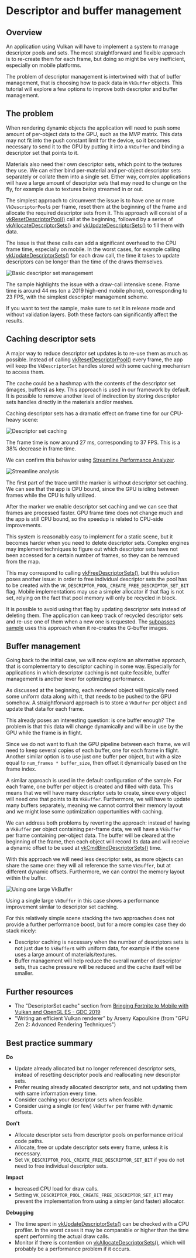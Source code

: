 <!--
- Copyright (c) 2019-2020, Arm Limited and Contributors
-
- SPDX-License-Identifier: Apache-2.0
-
- Licensed under the Apache License, Version 2.0 the "License";
- you may not use this file except in compliance with the License.
- You may obtain a copy of the License at
-
-     http://www.apache.org/licenses/LICENSE-2.0
-
- Unless required by applicable law or agreed to in writing, software
- distributed under the License is distributed on an "AS IS" BASIS,
- WITHOUT WARRANTIES OR CONDITIONS OF ANY KIND, either express or implied.
- See the License for the specific language governing permissions and
- limitations under the License.
-
-->

# Descriptor and buffer management

## Overview

An application using Vulkan will have to implement a system to manage descriptor pools and sets.
The most straightforward and flexible approach is to re-create them for each frame, but doing so might be very inefficient, especially on mobile platforms.

The problem of descriptor management is intertwined with that of buffer management, that is choosing how to pack data in `VkBuffer` objects. This tutorial will explore a few options to improve both descriptor and buffer management.

## The problem

When rendering dynamic objects the application will need to push some amount of per-object data to the GPU, such as the MVP matrix.
This data may not fit into the push constant limit for the device, so it becomes necessary to send it to the GPU by putting it into a `VkBuffer` and binding a descriptor set that points to it.

Materials also need their own descriptor sets, which point to the textures they use. We can either bind per-material and per-object descriptor sets separately or collate them into a single set.
Either way, complex applications will have a large amount of descriptor sets that may need to change on the fly, for example due to textures being streamed in or out.

The simplest approach to circumvent the issue is to have one or more `VkDescriptorPool`s per frame, reset them at the beginning of the frame and allocate the required descriptor sets from it.
This approach will consist of a [vkResetDescriptorPool()](https://www.khronos.org/registry/vulkan/specs/1.1-extensions/man/html/vkResetDescriptorPool.html) call at the beginning, followed by a series of [vkAllocateDescriptorSets()](https://www.khronos.org/registry/vulkan/specs/1.1-extensions/man/html/vkAllocateDescriptorSets.html) and [vkUpdateDescriptorSets()](https://www.khronos.org/registry/vulkan/specs/1.1-extensions/man/html/vkUpdateDescriptorSets.html) to fill them with data.

The issue is that these calls can add a significant overhead to the CPU frame time, especially on mobile. In the worst cases, for example calling [vkUpdateDescriptorSets()](https://www.khronos.org/registry/vulkan/specs/1.1-extensions/man/html/vkUpdateDescriptorSets.html) for each draw call, the time it takes to update descriptors can be longer than the time of the draws themselves.

![Basic descriptor set management](images/bonza_no_caching_multiple_buf.jpg)

The sample highlights the issue with a draw-call intensive scene. Frame time is around 44 ms (on a 2019 high-end mobile phone), corresponding to 23 FPS, with the simplest descriptor management scheme.

If you want to test the sample, make sure to set it in release mode and without validation layers.
Both these factors can significantly affect the results.

## Caching descriptor sets

A major way to reduce descriptor set updates is to re-use them as much as possible. Instead of calling [vkResetDescriptorPool()](https://www.khronos.org/registry/vulkan/specs/1.1-extensions/man/html/vkResetDescriptorPool.html) every frame, the app will keep the `VkDescriptorSet` handles stored with some caching mechanism to access them.

The cache could be a hashmap with the contents of the descriptor set (images, buffers) as key. This approach is used in our framework by default.
It is possible to remove another level of indirection by storing descriptor sets handles directly in the materials and/or meshes.

Caching descriptor sets has a dramatic effect on frame time for our CPU-heavy scene:

![Descriptor set caching](images/bonza_caching_multiple_buf.jpg)

The frame time is now around 27 ms, corresponding to 37 FPS. This is a 38% decrease in frame time.

We can confirm this behavior using [Streamline Performance Analyzer](https://developer.arm.com/tools-and-software/graphics-and-gaming/arm-mobile-studio/components/streamline-performance-analyzer).

![Streamline analysis](images/streamline_desc_caching.png)

The first part of the trace until the marker is without descriptor set caching. We can see that the app is CPU bound, since the GPU is idling between frames while the CPU is fully utilized.

After the marker we enable descriptor set caching and we can see that frames are processed faster. GPU frame time does not change much and the app is still CPU bound, so the speedup is related to CPU-side improvements.

This system is reasonably easy to implement for a static scene, but it becomes harder when you need to delete descriptor sets. Complex engines may implement techniques to figure out which descriptor sets have not been accessed for a certain number of frames, so they can be removed from the map.

This may correspond to calling [vkFreeDescriptorSets()](https://www.khronos.org/registry/vulkan/specs/1.1-extensions/man/html/vkFreeDescriptorSets.html), but this solution poses another issue: in order to free individual descriptor sets the pool has to be created with the `VK_DESCRIPTOR_POOL_CREATE_FREE_DESCRIPTOR_SET_BIT` flag.
Mobile implementations may use a simpler allocator if that flag is not set, relying on the fact that pool memory will only be recycled in block.

It is possible to avoid using that flag by updating descriptor sets instead of deleting them. The application can keep track of recycled descriptor sets and re-use one of them when a new one is requested. The [subpasses sample](../subpasses/subpasses_tutorial.md) uses this approach when it re-creates the G-buffer images.

## Buffer management

Going back to the initial case, we will now explore an alternative approach, that is complementary to descriptor caching in some way. Especially for applications in which descriptor caching is not quite feasible, buffer management is another lever for optimizing performance.

As discussed at the beginning, each rendered object will typically need some uniform data along with it, that needs to be pushed to the GPU somehow.
A straightforward approach is to store a `VkBuffer` per object and update that data for each frame.

This already poses an interesting question: is one buffer enough? The problem is that this data will change dynamically and will be in use by the GPU while the frame is in flight.

Since we do not want to flush the GPU pipeline between each frame, we will need to keep several copies of each buffer, one for each frame in flight. Another similar option is to use just one buffer per object, but with a size equal to `num_frames * buffer_size`, then offset it dynamically based on the frame index.

A similar approach is used in the default configuration of the sample. For each frame, one buffer per object is created and filled with data. This means that we will have many descriptor sets to create, since every object will need one that points to its `VkBuffer`.
Furthermore, we will have to update many buffers separately, meaning we cannot control their memory layout and we might lose some optimization opportunities with caching.

We can address both problems by reverting the approach: instead of having a `VkBuffer` per object containing per-frame data, we will have a `VkBuffer` per frame containing per-object data.
The buffer will be cleared at the beginning of the frame, then each object will record its data and will receive a dynamic offset to be used at [vkCmdBindDescriptorSets()](https://www.khronos.org/registry/vulkan/specs/1.1-extensions/man/html/vkCmdBindDescriptorSets.html) time.

With this approach we will need less descriptor sets, as more objects can share the same one: they will all reference the same `VkBuffer`, but at different dynamic offsets.
Furthermore, we can control the memory layout within the buffer.

![Using one large VkBuffer](images/bonza_no_caching_single_buf.jpg)

Using a single large `VkBuffer` in this case shows a performance improvement similar to descriptor set caching.

For this relatively simple scene stacking the two approaches does not provide a further performance boost, but for a more complex case they do stack nicely:

* Descriptor caching is necessary when the number of descriptors sets is not just due to `VkBuffer`s with uniform data, for example if the scene uses a large amount of materials/textures.
* Buffer management will help reduce the overall number of descriptor sets, thus cache pressure will be reduced and the cache itself will be smaller.

## Further resources

* The "DescriptorSet cache" section from [Bringing Fortnite to Mobile with Vulkan and OpenGL ES - GDC 2019](https://youtu.be/XCUfk5vRblo?t=2057)
* "Writing an efficient Vulkan renderer" by Arseny Kapoulkine (from "GPU Zen 2: Advanced Rendering Techniques")

## Best practice summary

**Do**

* Update already allocated but no longer referenced descriptor sets, instead of resetting descriptor pools and reallocating new descriptor sets.
* Prefer reusing already allocated descriptor sets, and not updating them with same information every time.
* Consider caching your descriptor sets when feasible.
* Consider using a single (or few) `VkBuffer` per frame with dynamic offsets.

**Don't**

* Allocate descriptor sets from descriptor pools on performance critical code paths.
* Allocate, free or update descriptor sets every frame, unless it is necessary.
* Set `VK_DESCRIPTOR_POOL_CREATE_FREE_DESCRIPTOR_SET_BIT` if you do not need to free individual descriptor sets.

**Impact**

* Increased CPU load for draw calls.
* Setting `VK_DESCRIPTOR_POOL_CREATE_FREE_DESCRIPTOR_SET_BIT` may prevent the implementation from using a simpler (and faster) allocator.

**Debugging**

* The time spent in [vkUpdateDescriptorSets()](https://www.khronos.org/registry/vulkan/specs/1.1-extensions/man/html/vkUpdateDescriptorSets.html) can be checked with a CPU profiler. In the worst cases it may be comparable or higher than the time spent performing the actual draw calls.
* Monitor if there is contention on [vkAllocateDescriptorSets()](https://www.khronos.org/registry/vulkan/specs/1.1-extensions/man/html/vkAllocateDescriptorSets.html), which will probably be a performance problem if it occurs.

